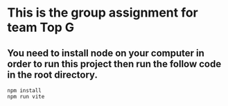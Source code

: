 # This is the group assignment for team Top G

## You need to install node on your computer in order to run this project then run the follow code in the root directory.

```
npm install
npm run vite
```
